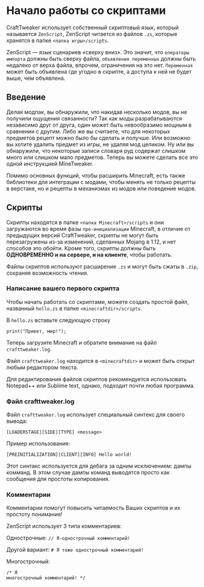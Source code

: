 # Начало работы со скриптами

CraftTweaker использует собственный скриптовый язык, который называется `ZenScript`, ZenScript читается из файлов `.zs`, которые хранятся в папке `<папка игры>/scripts`.

ZenScript — язык сценариев «сверху вниз». Это значит, что `операторы импорта` должны быть сверху файла, `объявления переменных` должны быть недалеко от верха файла, впрочем, ограничения на это нет. `Переменная` может быть объявлена где угодно в скрипте, а доступа к ней не будет выше, чем объявлена.

## Введение

Делая модпак, вы обнаружили, что накидав несколько модов, вы не получили ощущения связанности? Так как моды разрабатываются независимо друг от друга, один может быть невообразимо мощным в сравнении с другим. Либо же вы считаете, что для некоторых предметов рецепт можно было бы сделать и получше. Или возможно вы хотите удалить предмет из игры, не удаляя мод целиком. Ну или вы обнаружили, что некоторые записи словаря руд содержат слишком много или слишком мало предметов. Теперь вы можете сделать все это одной инструкцией MineTweaker.

Помимо основных функций, чтобы расширить Minecraft, есть также библиотеки для интеграции с модами, чтобы менять не только рецепты в верстаке, но и рецепты в механизмах из модов или поведение модов.

## Скрипты

Скрипты находятся в папке `<папка Minecraft>/scripts` и они загружаются во время фазы `пре-инициализации` Minecraft, в отличие от предыдущих версий CraftTweaker, скрипты не могут быть перезагружены из-за изменений, сделанных Mojang в 1.12, и нет способов это обойти. Кроме того, скрипты должны быть **ОДНОВРЕМЕННО и на сервере, и на клиенте**, чтобы работать.

Файлы скриптов используют расширение `.zs` и могут быть сжаты в `.zip`, сохраняя возможность чтения.

### Написание вашего первого скрипта

Чтобы начать работать со скриптами, можете создать простой файл, названный `hello.zs` в папке `<minecraftdir>/scripts`.

В `hello.zs` вставьте следующую строку

```zenscript
print("Привет, мир!");
```

Теперь загрузите Minecraft и обратите внимание на файл `crafttweaker.log`.

Файл `crafttweaker.log` находится в `<minecraftdir>` и может быть открыт любым редактором текста.

Для редактирования файлов скриптов рекомендуется использовать Notepad++ или Sublime text, однако, подходит почти любая программа.

### Файл crafttweaker.log

Файл `crafttweaker.log` использует специальный синтекс для своего вывода:

    [LOADERSTAGE][SIDE][TYPE] <message>
    

Пример использования:

    [PREINITIALIZATION][CLIENT][INFO] Hello world!
    

Этот синтакс используется для дебага за одним исключением: дампы комманд. В этом случае дампы команд выводятся просто как сообщения для простоты копирования.

### Комментарии

Комментарии помогут повысить читаемость Ваших скриптов и их простоту понимания!

ZenScript использует 3 типа комментариев:

Однострочные: `// Я-однострочный комментарий!`

Другой вариант: `# Я тоже однострочный комментарий!`

Многострочный:

    /* Я
    многострочный комментарий! */
